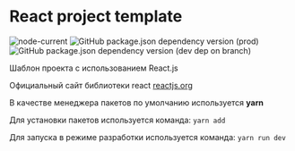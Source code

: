 # React project template

![node-current](https://img.shields.io/node/v/gulp-sass)
![GitHub package.json dependency version (prod)](https://img.shields.io/github/package-json/dependency-version/Vulong-development/react-project/react)
![GitHub package.json dependency version (dev dep on branch)](https://img.shields.io/github/package-json/dependency-version/Vulong-development/react-project/dev/webpack)

 Шаблон проекта с использованием React.js

Официальный сайт библиотеки react
[reactjs.org](https://reactjs.org)

В качестве менеджера пакетов по умолчанию используется **yarn**

Для установки пакетов используется команда: `yarn add`

Для запуска в режиме разработки используется команда: `yarn run dev`

